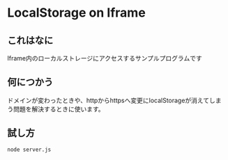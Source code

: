 # LocalStorage on Iframe

## これはなに

Iframe内のローカルストレージにアクセスするサンプルプログラムです

## 何につかう

ドメインが変わったときや、httpからhttpsへ変更にlocalStorageが消えてしまう問題を解決するときに使います。

## 試し方

```sh
node server.js
```
